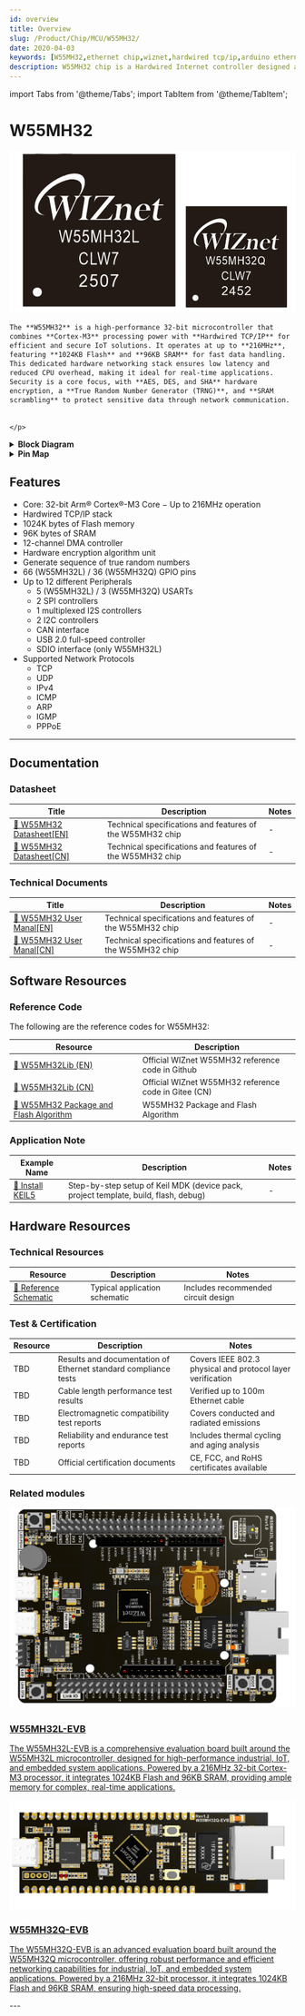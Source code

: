 ```yaml
---
id: overview
title: Overview
slug: /Product/Chip/MCU/W55MH32/
date: 2020-04-03
keywords: [W55MH32,ethernet chip,wiznet,hardwired tcp/ip,arduino ethernet,pico ethernet]
description: W55MH32 chip is a Hardwired Internet controller designed as a full hardwired TCP/IP stack with WIZnet technology
---
```

import Tabs from '@theme/Tabs';
import TabItem from '@theme/TabItem';

# W55MH32
<div className="main_intro"> 
  <div className="main_intro_image">
    <img src="/img/products/W55MH32/20250513095226.png" width="550" />
  </div>
  <div className="w5500-text">
    <p>


    The **W55MH32** is a high-performance 32-bit microcontroller that combines **Cortex-M3** processing power with **Hardwired TCP/IP** for efficient and secure IoT solutions. It operates at up to **216MHz**, featuring **1024KB Flash** and **96KB SRAM** for fast data handling. This dedicated hardware networking stack ensures low latency and reduced CPU overhead, making it ideal for real-time applications. Security is a core focus, with **AES, DES, and SHA** hardware encryption, a **True Random Number Generator (TRNG)**, and **SRAM scrambling** to protect sensitive data through network communication.


    </p>
  </div>
</div>

<details>
<summary><b>Block Diagram</b></summary> 

![Block diagram](\img\products\W55MH32\Block_Diagram.png)

</details>

<details>
<summary><b>Pin Map</b></summary> 
<img src="/assets/images/W55MH32L_Pin_assignment-b382cf3b2d3217054a0af58f0f633f06.png" alt="W55MH32_Pin_Map" width="500"/>
<img src="/img/products/W55MH32/W55MH32Q_Pin_assignment.png" alt="W55MH32_Pin_Map" width="500"/>
<summary><b>Pin Map</b></summary> 

</details>


## Features

- Core: 32-bit Arm® Cortex®-M3 Core  − Up to 216MHz operation  
- Hardwired TCP/IP stack
- 1024K bytes of Flash memory  
- 96K bytes of SRAM
- 12-channel DMA controller
- Hardware encryption algorithm unit 
- Generate sequence of true random  numbers
- 66 (W55MH32L) /  36 (W55MH32Q) GPIO pins
- Up to 12 different Peripherals
  - 5 (W55MH32L) / 3 (W55MH32Q) USARTs
  - 2 SPI controllers
  - 1 multiplexed I2S controllers
  - 2 I2C controllers
  - CAN interface
  - USB 2.0 full-speed controller
  - SDIO interface (only W55MH32L) 
- Supported Network Protocols
  - TCP
  - UDP
  - IPv4
  - ICMP
  - ARP
  - IGMP
  - PPPoE
-----

## Documentation

### Datasheet

| **Title** | **Description** | **Notes** |
| --------- | --------------- | --------- |
| [📄 W55MH32 Datasheet[EN]](/img/products/W55MH32/W55MH32_Datasheet_V1.0.0_EN.pdf) | Technical specifications and features of the W55MH32 chip | - |
| [📄 W55MH32 Datasheet[CN]](/img/products/W55MH32/W55MH32_Datasheet_V1.0.0_CN.pdf) | Technical specifications and features of the W55MH32 chip | - |

### Technical Documents

| **Title** | **Description** | **Notes** |
| --------- | --------------- | --------- |
| [📄 W55MH32 User Manal[EN]](/img/products/W55MH32/W55MH32_User_Manual_V1.0.0_EN.pdf) | Technical specifications and features of the W55MH32 chip | - |
| [📄 W55MH32 User Manal[CN]](/img/products/W55MH32/W55MH32_User_manual_V1.0.0_CN.pdf) | Technical specifications and features of the W55MH32 chip | - |


## Software Resources
<Tabs groupId="software" queryString >
<TabItem value="driver" label="Driver" >

### Reference Code
The following are the reference codes for W55MH32:

| **Resource**                                                 | **Description**                                      |
| ------------------------------------------------------------ | ---------------------------------------------------- |
| [🔗 W55MH32Lib (EN)](https://github.com/Wiznet/W55MH32-Reference-code) | Official WIZnet W55MH32 reference code in Github     |
| [🔗 W55MH32Lib (CN)](https://gitee.com/wiznet-hk/W55MH32_reference_code/tree/master) | Official WIZnet W55MH32 reference code in Gitee (CN) |
| [🔗 W55MH32 Package and Flash Algorithm](\img\products\W55MH32\4.Package_files.rar) | W55MH32 Package and Flash Algorithm                  |

  </TabItem>

  <TabItem value="appnote" label="Application Note" >

### Application Note
| **Example Name** | **Description** | **Notes** |
|------------------|-----------------|-----------|
| [🔗 Install KEIL5](https://docs.wiznet.io/Product/Chip/MCU/W55MH32/install_keil) | Step-by-step setup of Keil MDK (device pack, project template, build, flash, debug) | - |
   </TabItem>
</Tabs>

## Hardware Resources

### Technical Resources

| **Resource**           | **Description**                | **Notes**                           |
|------------------------|--------------------------------|-------------------------------------|
| [🔗 Reference Schematic](/img/products/W55MH32/W55MH32L_ref_Rev1.0_20250714.pdf)    | Typical application schematic        | Includes recommended circuit design |


### Test & Certification 

| **Resource**                | **Description**                        | **Notes**                      |
|-----------------------------|----------------------------------------|-------------------------------|
| TBD | Results and documentation of Ethernet standard compliance tests | Covers IEEE 802.3 physical and protocol layer verification |
| TBD            | Cable length performance test results      | Verified up to 100m Ethernet cable |
| TBD                | Electromagnetic compatibility test reports | Covers conducted and radiated emissions |
| TBD         | Reliability and endurance test reports     | Includes thermal cycling and aging analysis |
| TBD              | Official certification documents           | CE, FCC, and RoHS certificates available |

<Tabs groupId="module" queryString>
<TabItem value="evb" label="Evaluation Boards & Related modules" default>

### Related modules

  <div className="link-card">
  <a
    href="/Product/Chip/MCU/W55MH32/W55MH32L-evb"
    target="_blank"
    rel="noopener noreferrer"
    className="link-card-content"
  >
    <img src="/img/products/W55MH32/W55MH32L-EVB_HD.png" alt="W55MH32L-EVB_HD" />
    <div>
      <h3>W55MH32L-EVB</h3>
      <p>
The W55MH32L-EVB is a comprehensive evaluation board built around the W55MH32L microcontroller, designed for high-performance industrial, IoT, and embedded system applications. Powered by a 216MHz 32-bit Cortex-M3 processor, it integrates 1024KB Flash and 96KB SRAM, providing ample memory for complex, real-time applications.
      </p>
    </div>
  </a>
  </div>

  <div className="link-card">
  <a
    href="/Product/Chip/MCU/W55MH32/W55MH32Q-evb"
    target="_blank"
    rel="noopener noreferrer"
    className="link-card-content"
  >
    <img src="/img/products/W55MH32/W55MH32Q-EVB_HD.png" alt="W55MH32Q-EVB_HD" />
    <div>
      <h3>W55MH32Q-EVB</h3>
      <p>
The W55MH32Q-EVB is an advanced evaluation board built around the W55MH32Q microcontroller, offering robust performance and efficient networking capabilities for industrial, IoT, and embedded system applications. Powered by a 216MHz 32-bit processor, it integrates 1024KB Flash and 96KB SRAM, ensuring high-speed data processing. 
      </p>
    </div>
  </a>
  </div>

  </TabItem>

</Tabs>
---



[link-W55MH32L-EVB]: https://docs.wiznet.io/Product/Chip/MCU/W55MH32/W55MH32L-evb
[link-W55MH32Q-EVB]: https://docs.wiznet.io/Product/Chip/MCU/W55MH32/W55MH32L-evb
[link-W5100S-vs-W5100-Comparison-Sheet]: https://docs.wiznet.io/img/products/w5100s/application/w5100svsw5100_cs_v110e.pdf
[link-rp2040]: https://www.raspberrypi.org/products/rp2040/
[link-rp2350]: https://www.raspberrypi.com/products/rp2350/
[link-w5100s]: https://docs.wiznet.io/Product/Chip/Ethernet/W5100S/overview
[link-w5500]: https://docs.wiznet.io/Product/Chip/Ethernet/W5500/overview
[link-w6100]: https://docs.wiznet.io/Product/Chip/Ethernet/W6100/overview
[link-w6300]: https://docs.wiznet.io/Product/Chip/Ethernet/W6300/overview
[link-wiznet_ethernet_chips]: https://docs.wiznet.io/Product/iEthernet#product-family
[link-w55rp20-evb-pico]: https://docs.wiznet.io/Product/Chip/MCU/W55RP20/w55rp20-evb-pico
[link-raspberry_pi_pico]: https://www.raspberrypi.com/products/raspberry-pi-pico/
[link-wiznet_ethernet_hat]: https://docs.wiznet.io/Product/Open-Source-Hardware/wiznet_ethernet_hat
[link-w5100s-evb-pico]: https://docs.wiznet.io/Product/Chip/Ethernet/W5100S/w5100s-evb-pico
[link-w5500-evb-pico]: https://docs.wiznet.io/Product/Chip/Ethernet/W5500/w5500-evb-pico
[link-w6100-evb-pico]: https://docs.wiznet.io/Product/Chip/Ethernet/W6100/w6100-evb-pico
[link-w6300-evb-pico]: https://docs.wiznet.io/Product/Chip/Ethernet/W6300/w6300-evb-pico
[link-w5500-evb-pico2]: https://docs.wiznet.io/Product/Chip/Ethernet/W5500/w5500-evb-pico2
[link-w5100s-evb-pico2]: https://docs.wiznet.io/Product/Chip/Ethernet/W5100S/w5100s-evb-pico2